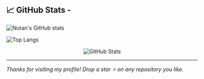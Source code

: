 


## 📈 GitHub Stats - 


![Nutan's GitHub stats](https://github-readme-stats.vercel.app/api?username=nutanshinde1&show_icons=true&theme=rose_pine)  

![Top Langs](https://github-readme-stats.vercel.app/api/top-langs/?username=nutanshinde1&layout=compact&theme=rose_pine)

<p align="center">
  <img src="https://github-readme-stats.vercel.app/api?username=nutanshinde1&show_icons=true&theme=tokyonight&hide_border=true" alt="GitHub Stats" />
</p>



---


_Thanks for visiting my profile! Drop a star ⭐ on any repository you like._
